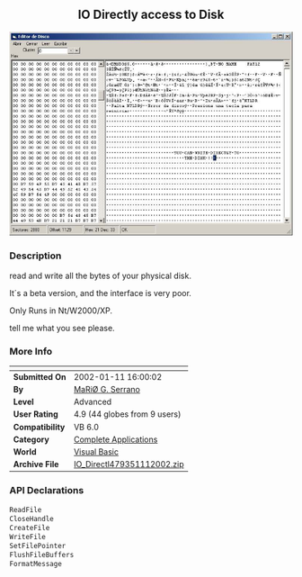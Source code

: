 ﻿<div align="center">

## IO Directly access to Disk

<img src="PIC20021111012145252.JPG">
</div>

### Description

read and write all the bytes of your physical disk.

It´s a beta version, and the interface is very poor.

Only Runs in Nt/W2000/XP.

tell me what you see please.
 
### More Info
 


<span>             |<span>
---                |---
**Submitted On**   |2002-01-11 16:00:02
**By**             |[MaRiØ G\. Serrano](https://github.com/Planet-Source-Code/PSCIndex/blob/master/ByAuthor/mari-g-serrano.md)
**Level**          |Advanced
**User Rating**    |4.9 (44 globes from 9 users)
**Compatibility**  |VB 6\.0
**Category**       |[Complete Applications](https://github.com/Planet-Source-Code/PSCIndex/blob/master/ByCategory/complete-applications__1-27.md)
**World**          |[Visual Basic](https://github.com/Planet-Source-Code/PSCIndex/blob/master/ByWorld/visual-basic.md)
**Archive File**   |[IO\_Directl479351112002\.zip](https://github.com/Planet-Source-Code/mari-g-serrano-io-directly-access-to-disk__1-30693/archive/master.zip)

### API Declarations

```
ReadFile
CloseHandle
CreateFile
WriteFile
SetFilePointer
FlushFileBuffers
FormatMessage
```





